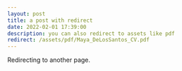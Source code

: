 ```yaml
---
layout: post
title: a post with redirect
date: 2022-02-01 17:39:00
description: you can also redirect to assets like pdf
redirect: /assets/pdf/Maya_DeLosSantos_CV.pdf
---
```


Redirecting to another page.
